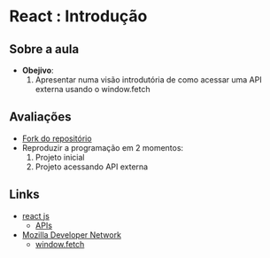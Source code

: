 # React : Introdução

## Sobre a aula
- **Obejivo**:
  1. Apresentar numa visão introdutória de como acessar uma API externa usando o window.fetch

## Avaliações
- [Fork do repositório](https://github.com/tiipos/2020-clock)
- Reproduzir a programação em 2 momentos:
  1. Projeto inicial
  2. Projeto acessando API externa

## Links
- [react js](https://pt-br.reactjs.org/)
  - [APIs](https://pt-br.reactjs.org/docs/faq-ajax.html#___gatsby)
- [Mozilla Developer Network](https://developer.mozilla.org/pt-BR/)
  - [window.fetch](https://developer.mozilla.org/pt-BR/docs/Web/API/Fetch_API)

